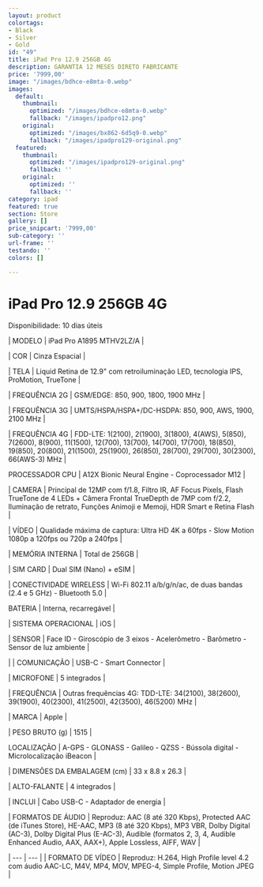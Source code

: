 ```yaml
---
layout: product
colortags:
- Black
- Silver
- Gold
id: "49"
title: iPad Pro 12.9 256GB 4G
description: GARANTIA 12 MESES DIRETO FABRICANTE
price: '7999,00'
image: "/images/bdhce-e8mta-0.webp"
images:
  default:
    thumbnail:
      optimized: "/images/bdhce-e8mta-0.webp"
      fallback: "/images/ipadpro12.png"
    original:
      optimized: "/images/bx862-6d5q9-0.webp"
      fallback: "/images/ipadpro129-original.png"
  featured:
    thumbnail:
      optimized: "/images/ipadpro129-original.png"
      fallback: ''
    original:
      optimized: ''
      fallback: ''
category: ipad
featured: true
section: Store
gallery: []
price_snipcart: '7999,00'
sub-category: ''
url-frame: ''
testando: ''
colors: []

---
```

# iPad Pro 12.9 256GB 4G

Disponibilidade: 10 dias úteis


| MODELO | iPad Pro A1895 MTHV2LZ/A |


| COR | Cinza Espacial |


| TELA | Liquid Retina de 12.9" com retroiluminação LED, tecnologia IPS, ProMotion, TrueTone |


| FREQUÊNCIA 2G | GSM/EDGE: 850, 900, 1800, 1900 MHz |


| FREQUÊNCIA 3G | UMTS/HSPA/HSPA+/DC-HSDPA: 850, 900, AWS, 1900, 2100 MHz |


| FREQUÊNCIA 4G | FDD-LTE: 1(2100), 2(1900), 3(1800), 4(AWS), 5(850), 7(2600), 8(900), 11(1500), 12(700), 13(700), 14(700), 17(700), 18(850), 19(850), 20(800), 21(1500), 25(1900), 26(850), 28(700), 29(700), 30(2300), 66(AWS-3) MHz |



 PROCESSADOR CPU | A12X Bionic Neural Engine - Coprocessador M12 |


| CAMERA | Principal de 12MP com f/1.8, Filtro IR, AF Focus Pixels, Flash TrueTone de 4 LEDs + Câmera Frontal TrueDepth de 7MP com f/2.2, Iluminação de retrato, Funções Animoji e Memoji, HDR Smart e Retina Flash |


| VÍDEO | Qualidade máxima de captura: Ultra HD 4K a 60fps - Slow Motion 1080p a 120fps ou 720p a 240fps |


| MEMÓRIA INTERNA | Total de 256GB |

 | SIM CARD | Dual SIM (Nano) + eSIM |

 | CONECTIVIDADE WIRELESS | Wi-Fi 802.11 a/b/g/n/ac, de duas bandas (2.4 e 5 GHz) - Bluetooth 5.0 |

 BATERIA | Interna, recarregável |


| SISTEMA OPERACIONAL | iOS |


| SENSOR | Face ID - Giroscópio de 3 eixos - Acelerômetro - Barômetro - Sensor de luz ambiente |

|
| COMUNICAÇÃO | USB-C - Smart Connector |


| MICROFONE | 5 integrados |


| FREQUÊNCIA | Outras frequências 4G: TDD-LTE: 34(2100), 38(2600), 39(1900), 40(2300), 41(2500), 42(3500), 46(5200) MHz |


| MARCA | Apple |


| PESO BRUTO (g) | 1515 |

 LOCALIZAÇÃO | A-GPS - GLONASS - Galileo - QZSS - Bússola digital - Microlocalização iBeacon |


| DIMENSÕES DA EMBALAGEM (cm) | 33 x 8.8 x 26.3 |


| ALTO-FALANTE | 4 integrados |


| INCLUI | Cabo USB-C - Adaptador de energia |


| FORMATOS DE ÁUDIO | Reproduz: AAC (8 até 320 Kbps), Protected AAC (de iTunes Store), HE-AAC, MP3 (8 até 320 Kbps), MP3 VBR, Dolby Digital (AC-3), Dolby Digital Plus (E-AC-3), Audible (formatos 2, 3, 4, Audible Enhanced Audio, AAX, AAX+), Apple Lossless, AIFF, WAV |

| --- | --- |
| FORMATO DE VÍDEO | Reproduz: H.264, High Profile level 4.2 com áudio AAC-LC, M4V, MP4, MOV, MPEG-4, Simple Profile, Motion JPEG |